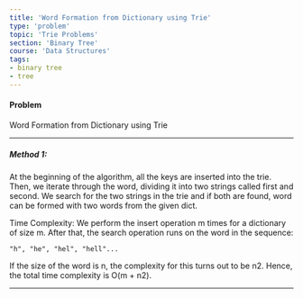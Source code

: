 ```yaml
---
title: 'Word Formation from Dictionary using Trie'
type: 'problem'
topic: 'Trie Problems'
section: 'Binary Tree'
course: 'Data Structures'
tags:
- binary tree
- tree
---
```

#### Problem
Word Formation from Dictionary using Trie

---
##### Method 1: 
At the beginning of the algorithm, all the keys are inserted into the trie. Then, we iterate through the word, dividing it into two strings called first and second. We search for the two strings in the trie and if both are found, word can be formed with two words from the given dict.

Time Complexity: We perform the insert operation m times for a dictionary of size m. After that, the search operation runs on the word in the sequence:
```
"h", "he", "hel", "hell"...
```

If the size of the word is n, the complexity for this turns out to be n2. Hence, the total time complexity is O(m + n2).


---